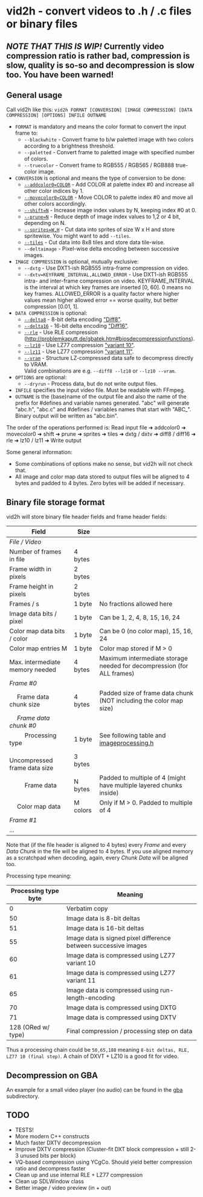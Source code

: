 # vid2h - convert videos to .h / .c files or binary files

## *NOTE THAT THIS IS WIP!* Currently video compression ratio is rather bad, compression is slow, quality is so-so and decompression is slow too. You have been warned!

## General usage

Call vid2h like this: ```vid2h FORMAT [CONVERSION] [IMAGE COMPRESSION] [DATA COMPRESSION] [OPTIONS] INFILE OUTNAME```

* ```FORMAT``` is mandatory and means the color format to convert the input frame to:
  * ```--blackwhite``` - Convert frame to b/w paletted image with two colors according to a brightness threshold.
  * ```--paletted``` - Convert frame to paletted image with specified number of colors.
  * ```--truecolor``` - Convert frame to RGB555 / RGB565 / RGB888 true-color image.
* ```CONVERSION``` is optional and means the type of conversion to be done:
  * [```--addcolor0=COLOR```](#adding-a-color-to-index--0-in-the-palette) - Add COLOR at palette index #0 and increase all other color indices by 1.
  * [```--movecolor0=COLOR```](#moving-a-color-to-index--0-in-the-palette) - Move COLOR to palette index #0 and move all other colors accordingly.
  * [```--shift=N```](#shifting-index-values) - Increase image index values by N, keeping index #0 at 0.
  * [```--prune=N```](#pruning-index-values) - Reduce depth of image index values to 1,2 or 4 bit, depending on N.
  * [```--sprites=W,H```](#generating-sprites) - Cut data into sprites of size W x H and store spritewise. You might want to add ```--tiles```.
  * [```--tiles```](#generating-8x8-tiles-for-tilemaps) - Cut data into 8x8 tiles and store data tile-wise.
  * ```--deltaimage``` - Pixel-wise delta encoding between successive images.
* ```IMAGE COMPRESSION``` is optional, mutually exclusive:
  * ```--dxtg``` - Use DXT1-ish RGB555 intra-frame compression on video.
  * ```--dxtv=KEYFRAME_INTERVAL,ALLOWED_ERROR``` - Use DXT1-ish RGB555 intra- and inter-frame compression on video. KEYFRAME_INTERVAL is the interval at which key frames are inserted [0, 60]. 0 means no key frames. ALLOWED_ERROR is a quality factor where higher values mean higher allowed error == worse quality, but better compression [0.01, 1].
* ```DATA COMPRESSION``` is optional:
  * [```--delta8```](#compressing-data) - 8-bit delta encoding ["Diff8"](http://problemkaputt.de/gbatek.htm#biosdecompressionfunctions).
  * [```--delta16```](#compressing-data) - 16-bit delta encoding ["Diff16"](http://problemkaputt.de/gbatek.htm#biosdecompressionfunctions).
  * [```--rle```](#compressing-data) - Use RLE compression (http://problemkaputt.de/gbatek.htm#biosdecompressionfunctions).
  * [```--lz10```](#compressing-data) - Use LZ77 compression ["variant 10"](http://problemkaputt.de/gbatek.htm#biosdecompressionfunctions).
  * [```--lz11```](#compressing-data) - Use LZ77 compression ["variant 11"](http://problemkaputt.de/gbatek.htm#biosdecompressionfunctions).
  * [```--vram```](#compressing-data) - Structure LZ-compressed data safe to decompress directly to VRAM.  
  Valid combinations are e.g. ```--diff8 --lz10``` or ```--lz10 --vram```.
* ```OPTIONS``` are optional:
  * ```--dryrun``` - Process data, but do not write output files.
* ```INFILE``` specifies the input video file. Must be readable with FFmpeg.
* ```OUTNAME``` is the (base)name of the output file and also the name of the prefix for #defines and variable names generated. "abc" will generate "abc.h", "abc.c" and #defines / variables names that start with "ABC_". Binary output will be written as "abc.bin".

The order of the operations performed is: Read input file ➜ addcolor0 ➜ movecolor0 ➜ shift ➜ prune ➜ sprites ➜ tiles ➜ dxtg / dxtv ➜ diff8 / diff16 ➜ rle ➜ lz10 / lz11 ➜ Write output

Some general information:

* Some combinations of options make no sense, but vid2h will not check that.
* All image and color map data stored to output files will be aligned to 4 bytes and padded to 4 bytes. Zero bytes will be added if necessary.

## Binary file storage format

vid2h will store binary file header fields and frame header fields:

| Field                                      | Size     |                                                                        |
| ------------------------------------------ | -------- | ---------------------------------------------------------------------- |
| *File / Video*                             |
| Number of frames in file                   | 4 bytes  |
| Frame width in pixels                      | 2 bytes  |
| Frame height in pixels                     | 2 bytes  |
| Frames / s                                 | 1 byte   | No fractions allowed here                                              |
| Image data bits / pixel                    | 1 byte   | Can be 1, 2, 4, 8, 15, 16, 24                                          |
| Color map data bits / color                | 1 byte   | Can be 0 (no color map), 15, 16, 24                                    |
| Color map entries M                        | 1 byte   | Color map stored if M > 0                                              |
| Max. intermediate memory needed            | 4 bytes  | Maximum intermediate storage needed for decompression (for ALL frames) |
| *Frame #0*                                 |
| &emsp; Frame data chunk size               | 4 bytes  | Padded size of frame data chunk (NOT including the color map size)     |
| &emsp; *Frame data chunk #0*               |
| &emsp; &emsp; Processing type              | 1 byte   | See following table and [imageprocessing.h](src/imageprocessing.h)     |
| &emsp; &emsp; Uncompressed frame data size | 3 bytes  |
| &emsp; &emsp; Frame data                   | N bytes  | Padded to multiple of 4 (might have multiple layered chunks inside)    |
| &emsp; Color map data                      | M colors | Only if M > 0. Padded to multiple of 4                                 |
| *Frame #1*                                 |
| ...                                        |

Note that (if the file header is aligned to 4 bytes) every *Frame* and every *Data Chunk* in the file will be aligned to 4 bytes. If you use aligned memory as a scratchpad when decoding, again, every *Chunk Data* will be aligned too.

Processing type meaning:

| Processing type byte | Meaning                                                         |
| -------------------- | --------------------------------------------------------------- |
| 0                    | Verbatim copy                                                   |
| 50                   | Image data is 8-bit deltas                                      |
| 51                   | Image data is 16-bit deltas                                     |
| 55                   | Image data is signed pixel difference between successive images |
| 60                   | Image data is compressed using LZ77 variant 10                  |
| 61                   | Image data is compressed using LZ77 variant 11                  |
| 65                   | Image data is compressed using run-length-encoding              |
| 70                   | Image data is compressed using DXTG                             |
| 71                   | Image data is compressed using DXTV                             |
| 128 (ORed w/ type)   | Final compression / processing step on data                     |

Thus a processing chain could be `50,65,188` meaning `8-bit deltas, RLE, LZ77 10 (final step)`. A chain of DXVT + LZ10 is a good fit for video.

## Decompression on GBA

An example for a small video player (no audio) can be found in the [gba](gba) subdirectory.

## TODO

* TESTS!
* More modern C++ constructs
* Much faster DXTV decompression
* Improve DXTV compression (Cluster-fit DXT block compression + still 2-3 unused bits per block)
* VQ-based compression using YCgCo. Should yield better compression ratio and decompress faster
* Clean up and use internal RLE + LZ77 compression
* Clean up SDLWindow class
* Better image / video preview (in + out)
